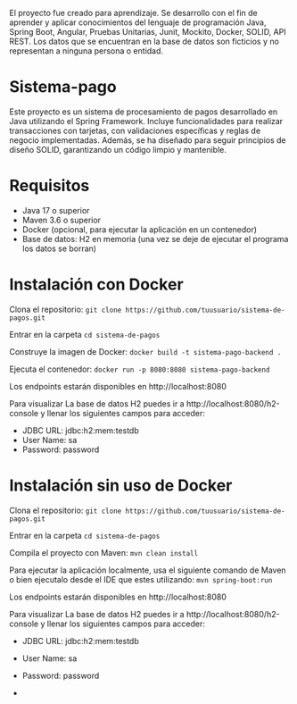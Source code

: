 
El proyecto fue creado para aprendizaje. Se desarrollo con el fin de aprender y aplicar conocimientos del lenguaje de programación Java, Spring Boot, Angular, Pruebas Unitarias, Junit, Mockito, Docker, SOLID, API REST. Los datos que se encuentran en la base de datos son ficticios y no representan a ninguna persona o entidad.

# Sistema-pago
Este proyecto es un sistema de procesamiento de pagos desarrollado en Java utilizando el Spring Framework. Incluye funcionalidades para realizar transacciones con tarjetas, con validaciones específicas y reglas de negocio implementadas. Además, se ha diseñado para seguir principios de diseño SOLID, garantizando un código limpio y mantenible.

# Requisitos
- Java 17 o superior
- Maven 3.6 o superior
- Docker (opcional, para ejecutar la aplicación en un contenedor)
- Base de datos: H2 en memoria (una vez se deje de ejecutar el programa los datos se borran)

# Instalación con Docker
Clona el repositorio:
`git clone https://github.com/tuusuario/sistema-de-pagos.git`

Entrar en la carpeta
`cd sistema-de-pagos`

Construye la imagen de Docker:
`docker build -t sistema-pago-backend .`

Ejecuta el contenedor:
`docker run -p 8080:8080 sistema-pago-backend`

Los endpoints estarán disponibles en http://localhost:8080

Para visualizar La base de datos H2 puedes ir a http://localhost:8080/h2-console y llenar los siguientes campos para acceder:
- JDBC URL: jdbc:h2:mem:testdb
- User Name: sa
- Password: password


# Instalación sin uso de Docker
Clona el repositorio:
`git clone https://github.com/tuusuario/sistema-de-pagos.git`

Entrar en la carpeta
`cd sistema-de-pagos`

Compila el proyecto con Maven:
`mvn clean install`

Para ejecutar la aplicación localmente, usa el siguiente comando de Maven o bien ejecutalo desde el IDE que estes utilizando:
`mvn spring-boot:run`

Los endpoints estarán disponibles en http://localhost:8080

Para visualizar La base de datos H2 puedes ir a http://localhost:8080/h2-console y llenar los siguientes campos para acceder:
- JDBC URL: jdbc:h2:mem:testdb
- User Name: sa
- Password: password

- 
